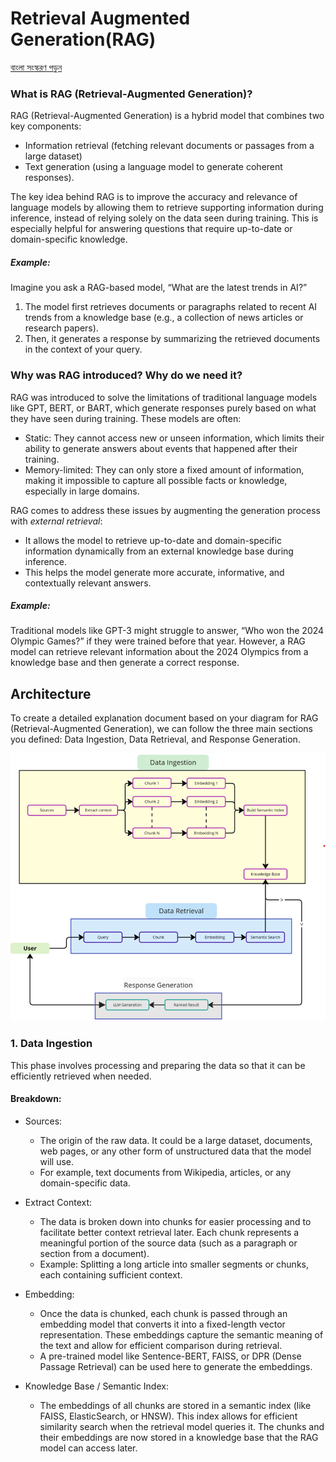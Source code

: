 # Retrieval Augmented Generation(RAG)

[বাংলা সংস্করণ পড়ুন](./README.bn.md)

### What is RAG (Retrieval-Augmented Generation)?
RAG (Retrieval-Augmented Generation) is a hybrid model that combines two key components:

- Information retrieval (fetching relevant documents or passages from a large dataset)
- Text generation (using a language model to generate coherent responses).
  
The key idea behind RAG is to improve the accuracy and relevance of language models by allowing them to retrieve supporting information during inference, instead of relying solely on the data seen during training. This is especially helpful for answering questions that require up-to-date or domain-specific knowledge.

##### Example:
Imagine you ask a RAG-based model, “What are the latest trends in AI?”

1. The model first retrieves documents or paragraphs related to recent AI trends from a knowledge base (e.g., a collection of news articles or research papers).
2. Then, it generates a response by summarizing the retrieved documents in the context of your query.

### Why was RAG introduced? Why do we need it?
RAG was introduced to solve the limitations of traditional language models like GPT, BERT, or BART, which generate responses purely based on what they have seen during training. These models are often:

- Static: They cannot access new or unseen information, which limits their ability to generate answers about events that happened after their training.
- Memory-limited: They can only store a fixed amount of information, making it impossible to capture all possible facts or knowledge, especially in large domains.

RAG comes to address these issues by augmenting the generation process with *external retrieval*:

- It allows the model to retrieve up-to-date and domain-specific information dynamically from an external knowledge base during inference.
- This helps the model generate more accurate, informative, and contextually relevant answers.
##### Example:
Traditional models like GPT-3 might struggle to answer, “Who won the 2024 Olympic Games?” if they were trained before that year. However, a RAG model can retrieve relevant information about the 2024 Olympics from a knowledge base and then generate a correct response.


## Architecture
To create a detailed explanation document based on your diagram for RAG (Retrieval-Augmented Generation), we can follow the three main sections you defined: Data Ingestion, Data Retrieval, and Response Generation. 


![Rag diagram](assets/Diagram.png)

### 1. Data Ingestion
This phase involves processing and preparing the data so that it can be efficiently retrieved when needed.

#### Breakdown:
- Sources:

  - The origin of the raw data. It could be a large dataset, documents, web pages, or any other form of unstructured data that the model will use.
  - For example, text documents from Wikipedia, articles, or any domain-specific data.
- Extract Context:

  - The data is broken down into chunks for easier processing and to facilitate better context retrieval later. Each chunk represents a meaningful portion of the source data (such as a paragraph or section from a document).
  - Example: Splitting a long article into smaller segments or chunks, each containing sufficient context.
- Embedding:

  - Once the data is chunked, each chunk is passed through an embedding model that converts it into a fixed-length vector representation. These embeddings capture the semantic meaning of the text and allow for efficient comparison during retrieval.
  - A pre-trained model like Sentence-BERT, FAISS, or DPR (Dense Passage Retrieval) can be used here to generate the embeddings.
- Knowledge Base / Semantic Index:

  - The embeddings of all chunks are stored in a semantic index (like FAISS, ElasticSearch, or HNSW). This index allows for efficient similarity search when the retrieval model queries it. The chunks and their embeddings are now stored in a knowledge base that the RAG model can access later.
